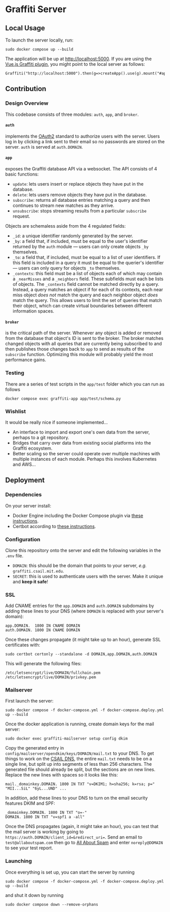 # Graffiti Server

## Local Usage

To launch the server locally, run:

    sudo docker compose up --build

The application will be up at [http://localhost:5000](http://localhost:5000).
If you are using the [Vue.js Graffiti plugin](https://github.com/csail-graffiti/vue), you might point to the local server as follows:

    Graffiti("http://localhost:5000").then(g=>createApp().use(g).mount("#app")

## Contribution

### Design Overview

This codebase consists of three modules: `auth`, `app`, and `broker`.

#### `auth`

implements the [OAuth2](https://www.oauth.com/) standard to authorize users with the server. Users log in by clicking a link sent to their email so no passwords are stored on the server. `auth` is served at `auth.DOMAIN`.

#### `app`

exposes the Graffiti database API via a websocket. The API consists of 4 basic functions:

- `update`: lets users insert or replace objects they have put in the database.
- `delete`: lets users remove objects they have put in the database.
- `subscribe`: returns all database entries matching a query and then continues to stream new matches as they arrive.
- `unsubscribe`: stops streaming results from a particular `subscribe` request.

Objects are schemaless aside from the 4 regulated fields:

- `_id`: a unique identifier randomly generated by the server.
- `_by`: a field that, if included, must be equal to the user's identifier returned by the `auth` module — users can only create objects `_by` themselves.
- `_to`: a field that, if included, must be equal to a list of user identifiers. If this field is included in a query it must be equal to the querier's identifier — users can only query for objects `_to` themselves.
- `_contexts`: this field must be a list of objects each of which may contain a `_nearMisses` and a `_neighbors` field. These subfields must each be lists of objects. The `_contexts` field cannot be matched directly by a query. Instead, a query matches an object if for each of its contexts, each near miss object *does not* match the query and each neighbor object *does* match the query. This allows users to limit the set of queries that match their object, which can create virtual boundaries between different information spaces.

#### `broker`

is the critical path of the server. Whenever any object is added or removed from the database that object's ID is sent to the broker. The broker matches changed objects with all queries that are currently being subscribed to and then publishes those changes back to `app` to send as results of the `subscribe` function. Optimizing this module will probably yield the most performance gains.

### Testing

There are a series of test scripts in the `app/test` folder which you can run as follows

    docker compose exec graffiti-app app/test/schema.py

### Wishlist

It would be really nice if someone implemented...

- An interface to import and export one's own data from the server, perhaps to a git repository.
- Bridges that carry over data from existing social platforms into the Graffiti ecosystem.
- Better scaling so the server could operate over multiple machines with multiple instances of each module. Perhaps this involves Kubernetes and AWS...

## Deployment

### Dependencies

On your server install:

- Docker Engine including the Docker Compose plugin via [these instructions](https://docs.docker.com/engine/install/ubuntu/#install-using-the-repository).
- Certbot according to [these instructions](https://certbot.eff.org/instructions?ws=other&os=ubuntufocal).

### Configuration

Clone this repository onto the server and edit the following variables in the `.env` file.

- `DOMAIN`: this should be the domain that points to your server, *e.g.* `graffiti.csail.mit.edu`. 
- `SECRET`: this is used to authenticate users with the server. Make it unique and **keep it safe**!

### SSL

Add CNAME entries for the `app.DOMAIN` and `auth.DOMAIN` subdomains by adding these lines to your DNS (where `DOMAIN` is replaced with your server's domain):

    app.DOMAIN.  1800 IN CNAME DOMAIN
    auth.DOMAIN. 1800 IN CNAME DOMAIN

Once these changes propagate (it might take up to an hour), generate SSL certificates with:

    sudo certbot certonly --standalone -d DOMAIN,app.DOMAIN,auth.DOMAIN

This will generate the following files:

    /etc/letsencrypt/live/DOMAIN/fullchain.pem
    /etc/letsencrypt/live/DOMAIN/privkey.pem

### Mailserver

First launch the server:

    sudo docker compose -f docker-compose.yml -f docker-compose.deploy.yml up --build

Once the docker application is running, create domain keys for the mail server:

    sudo docker exec graffiti-mailserver setup config dkim

Copy the generated entry in `config/mailserver/opendkim/keys/DOMAIN/mail.txt` to your DNS.
To get things to work on the [CSAIL DNS](https://webdns.csail.mit.edu/), the entire `mail.txt` needs to be on a single line, but split up into segments of less than 256 characters.
The generated file should already be split, but the sections are on new lines. Replace the new lines with spaces so it looks like this:

    mail._domainkey.DOMAIN. 1800 IN TXT "v=DKIM1; h=sha256; k=rsa; p=" "MII...SiL" "6yL...UND" ...

In addition, add these lines to your DNS to turn on the email security features DKIM and SPF:

    _domainkey.DOMAIN. 1800 IN TXT "o=-"
    DOMAIN. 1800 IN TXT "v=spf1 a -all"

Once the DNS propagates (again, it might take an hour), you can test that the mail server is working by going to
`https://auth.DOMAIN/client_id=&redirect_uri=`.
Send an email to `test@allaboutspam.com` then go to [All About Spam](http://www.allaboutspam.com/email-server-test-report/index.php) and enter `noreply@DOMAIN` to see your test report.

### Launching

Once everything is set up, you can start the server by running

    sudo docker compose -f docker-compose.yml -f docker-compose.deploy.yml up --build

and shut it down by running

    sudo docker compose down --remove-orphans
